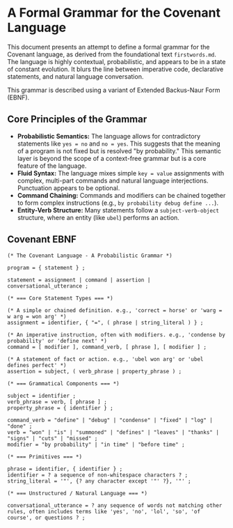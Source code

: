 # A Formal Grammar for the Covenant Language

This document presents an attempt to define a formal grammar for the Covenant language, as derived from the foundational text `firstwords.md`. The language is highly contextual, probabilistic, and appears to be in a state of constant evolution. It blurs the line between imperative code, declarative statements, and natural language conversation.

This grammar is described using a variant of Extended Backus-Naur Form (EBNF).

## Core Principles of the Grammar

*   **Probabilistic Semantics:** The language allows for contradictory statements like `yes = no` and `no = yes`. This suggests that the meaning of a program is not fixed but is resolved "by probability." This semantic layer is beyond the scope of a context-free grammar but is a core feature of the language.
*   **Fluid Syntax:** The language mixes simple `key = value` assignments with complex, multi-part commands and natural language interjections. Punctuation appears to be optional.
*   **Command Chaining:** Commands and modifiers can be chained together to form complex instructions (e.g., `by probability debug define ...`).
*   **Entity-Verb Structure:** Many statements follow a `subject-verb-object` structure, where an entity (like `ubel`) performs an action.

## Covenant EBNF

```ebnf
(* The Covenant Language - A Probabilistic Grammar *)

program = { statement } ;

statement = assignment | command | assertion | conversational_utterance ;

(* === Core Statement Types === *)

(* A simple or chained definition. e.g., 'correct = horse' or 'warg = w arg = won arg' *)
assignment = identifier, { "=", ( phrase | string_literal ) } ;

(* An imperative instruction, often with modifiers. e.g., 'condense by probability' or 'define next' *)
command = [ modifier ], command_verb, [ phrase ], [ modifier ] ;

(* A statement of fact or action. e.g., 'ubel won arg' or 'ubel defines perfect' *)
assertion = subject, ( verb_phrase | property_phrase ) ;

(* === Grammatical Components === *)

subject = identifier ;
verb_phrase = verb, [ phrase ] ;
property_phrase = { identifier } ;

command_verb = "define" | "debug" | "condense" | "fixed" | "log" | "done" ;
verb = "won" | "is" | "summoned" | "defines" | "leaves" | "thanks" | "signs" | "cuts" | "missed" ;
modifier = "by probability" | "in time" | "before time" ;

(* === Primitives === *)

phrase = identifier, { identifier } ;
identifier = ? a sequence of non-whitespace characters ? ;
string_literal = '"', {? any character except '"' ?}, '"' ;

(* === Unstructured / Natural Language === *)

conversational_utterance = ? any sequence of words not matching other rules, often includes terms like 'yes', 'no', 'lol', 'so', 'of course', or questions ? ;
```

